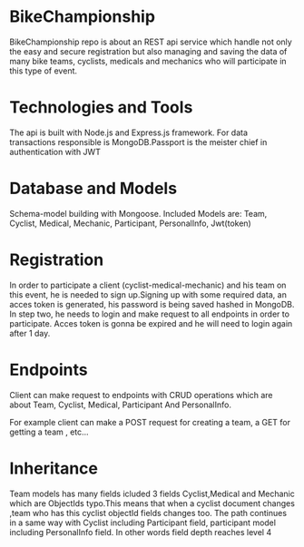 # BikeChampionship

BikeChampionship repo is about an REST api service which handle not only the easy and secure registration but also managing and saving the data of many bike teams, cyclists, medicals and mechanics who will participate in this type of event.

# Technologies and Tools

The api is built with Node.js and Express.js framework. For data transactions responsible is MongoDB.Passport is the meister chief in authentication with JWT

# Database and Models
Schema-model building with Mongoose. 
Included Models are: Team, Cyclist, Medical, Mechanic, Participant, PersonalInfo, Jwt(token)

# Registration

In order to participate a client (cyclist-medical-mechanic) and his team on this event, he is needed to sign up.Signing up with some required data, an
acces token is generated, his password is being saved hashed in MongoDB. In step two, he needs to login and make request to all endpoints in order to participate.
Acces token is gonna be expired and he will need to login again after 1 day.

# Endpoints

Client can make request to endpoints with CRUD operations which are about Team, Cyclist, Medical, Participant And PersonalInfo.

For example client can make a POST request for creating a team, a GET for getting a team , etc...

# Inheritance

Team models has many fields icluded 3 fields Cyclist,Medical and Mechanic which are ObjectIds typo.This means that when a cyclist document changes ,team who has this cyclist objectId fields changes too.
The path continues in a same way with Cyclist including Participant field, participant model including PersonalInfo field. In other words field depth reaches level 4
